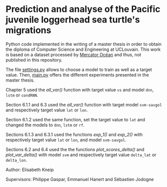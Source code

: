 # Prediction and analyse of the Pacific juvenile loggerhead sea turtle's migrations

Python code implemented in the writing of a master thesis in order to obtain the diploma of Computer Science and Engineering at UCLouvain. This work is based on a dataset processed by [Mercator Océan](https://www.mercator-ocean.eu/) and thus, not published in this repository.

The file [settings.py](settings.py) allows to choose a model to train as well as a target value. Then, [main.py](main.py) offers the different experiments presented in the master thesis. 

Chapter 5 used the *all_var()* function with target value `vs` and model `dnn`, `lstm` or `condRNN`. 

Section 6.1.1 and 6.3 used the *all_var()* function with target model `svm-savgol` and respectively target value `lat` or `lon`.

Section 6.1.2 used the same function, set the target value to `lat` and changed the models to `dnn`, `lstm` or `rf`. 

Sections 6.1.3 and 6.3.1 used the functions *exp_1()* and *exp_2()* with respectively target value `lat` or `lon`, and model `svm-savgol`. 

Sections 6.2 and 6.4 used the the functions *plot_scores_delta()* and *plot_var_delta()* with model `svm` and respectively target value `delta_lat` or `delta_lon`. 

Author: Elisabeth Kneip

Supervisors: Philippe Gaspar, Emmanuel Hanert and Sébastien Jodogne
